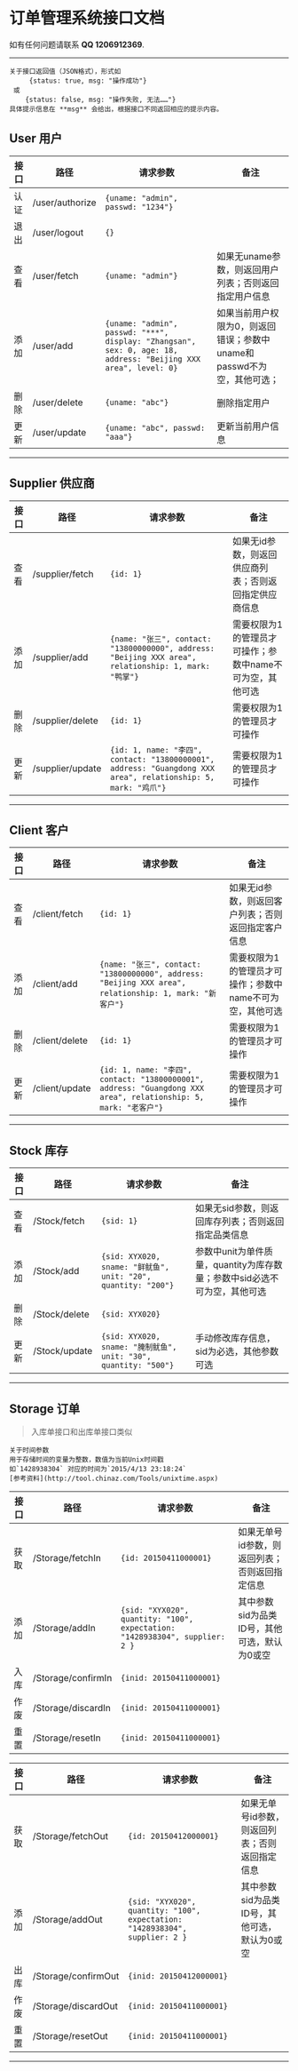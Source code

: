 订单管理系统接口文档
===================


如有任何问题请联系 **QQ 1206912369**.

----------
```
关于接口返回值（JSON格式），形式如
	 {status: true, msg: "操作成功"}
 或
	{status: false, msg: "操作失败, 无法……"}
具体提示信息在 **msg** 会给出，根据接口不同返回相应的提示内容。
```


User 用户
--------

|   接口   | 路径 | 请求参数 | 备注 |
  --- | --- | --- | ---
| 认证 | /user/authorize | `{uname: "admin", passwd: "1234"}`| |
| 退出 | /user/logout | `{}`| |
| 查看 | /user/fetch | `{uname: "admin"}`| 如果无uname参数，则返回用户列表；否则返回指定用户信息 |
| 添加 | /user/add | `{uname: "admin", passwd: "***", display: "Zhangsan", sex: 0, age: 18, address: "Beijing XXX area", level: 0}`| 如果当前用户权限为0，则返回错误；参数中uname和passwd不为空，其他可选； |
| 删除 | /user/delete | `{uname: "abc"}`| 删除指定用户 |
| 更新 | /user/update | `{uname: "abc", passwd: "aaa"}`| 更新当前用户信息 |


----------


Supplier 供应商
--------

|   接口   | 路径 | 请求参数 | 备注 |
  --- | --- | --- | ---
| 查看 | /supplier/fetch | `{id: 1}`| 如果无id参数，则返回供应商列表；否则返回指定供应商信息 |
| 添加 | /supplier/add | `{name: "张三", contact: "13800000000", address: "Beijing XXX area", relationship: 1, mark: "鸭掌"}`| 需要权限为1的管理员才可操作；参数中name不可为空，其他可选 |
| 删除 | /supplier/delete | `{id: 1}`| 需要权限为1的管理员才可操作 |
| 更新 | /supplier/update | `{id: 1, name: "李四", contact: "13800000001", address: "Guangdong XXX area", relationship: 5, mark: "鸡爪"}`| 需要权限为1的管理员才可操作 |


----------


Client 客户
--------

|   接口   | 路径 | 请求参数 | 备注 |
  --- | --- | --- | ---
| 查看 | /client/fetch | `{id: 1}`| 如果无id参数，则返回客户列表；否则返回指定客户信息 |
| 添加 | /client/add | `{name: "张三", contact: "13800000000", address: "Beijing XXX area", relationship: 1, mark: "新客户"}`| 需要权限为1的管理员才可操作；参数中name不可为空，其他可选 |
| 删除 | /client/delete | `{id: 1}`| 需要权限为1的管理员才可操作 |
| 更新 | /client/update | `{id: 1, name: "李四", contact: "13800000001", address: "Guangdong XXX area", relationship: 5, mark: "老客户"}`| 需要权限为1的管理员才可操作 |


----------


Stock 库存
--------

|   接口   | 路径 | 请求参数 | 备注 |
  --- | --- | --- | ---
| 查看 | /Stock/fetch | `{sid: 1}`| 如果无sid参数，则返回库存列表；否则返回指定品类信息 |
| 添加 | /Stock/add | `{sid: XYX020, sname: "鲜鱿鱼", unit: "20", quantity: "200"}`| 参数中unit为单件质量，quantity为库存数量；参数中sid必选不可为空，其他可选 |
| 删除 | /Stock/delete | `{sid: XYX020}`|  |
| 更新 | /Stock/update | `{sid: XYX020, sname: "腌制鱿鱼", unit: "30", quantity: "500"}`| 手动修改库存信息，sid为必选，其他参数可选 |


----------




Storage 订单
--------

>入库单接口和出库单接口类似


```
关于时间参数
用于存储时间的变量为整数，数值为当前Unix时间戳
如`1428938304` 对应的时间为`2015/4/13 23:18:24`
[参考资料](http://tool.chinaz.com/Tools/unixtime.aspx)
```
|   接口   | 路径 | 请求参数 | 备注 |
  --- | --- | --- | ---
| 获取 | /Storage/fetchIn | `{id: 20150411000001}`| 如果无单号id参数，则返回列表；否则返回指定信息 |
| 添加 | /Storage/addIn | `{sid: "XYX020", quantity: "100", expectation: "1428938304", supplier: 2 }`| 其中参数sid为品类ID号，其他可选，默认为0或空 |
| 入库 | /Storage/confirmIn | `{inid: 20150411000001}`|
| 作废 | /Storage/discardIn | `{inid: 20150411000001}`|
| 重置 | /Storage/resetIn | `{inid: 20150411000001}`|



| 接口 | 路径 | 请求参数 | 备注 |
| ----- | ----- | ----- | ----- |
| 获取 | /Storage/fetchOut | `{id: 20150412000001}`| 如果无单号id参数，则返回列表；否则返回指定信息 |
| 添加 | /Storage/addOut | `{sid: "XYX020", quantity: "100", expectation: "1428938304", supplier: 2 }`| 其中参数sid为品类ID号，其他可选，默认为0或空 |
| 出库 | /Storage/confirmOut | `{inid: 20150412000001}`|
| 作废 | /Storage/discardOut | `{inid: 20150411000001}`|
| 重置 | /Storage/resetOut | `{inid: 20150411000001}`|


----------
